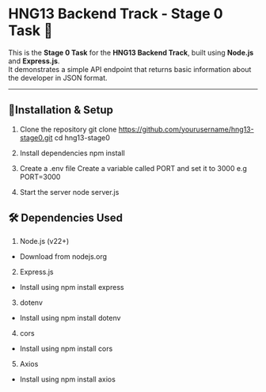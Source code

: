 # HNG13 Backend Track - Stage 0 Task 🚀

This is the **Stage 0 Task** for the **HNG13 Backend Track**, built using **Node.js** and **Express.js**.  
It demonstrates a simple API endpoint that returns basic information about the developer in JSON format.

---

## 📁Installation & Setup
1. Clone the repository
  git clone https://github.com/yourusername/hng13-stage0.git
  cd hng13-stage0

2. Install dependencies
   npm install

3. Create a .env file
   Create a variable called PORT and set it to 3000
   e.g PORT=3000
  
5. Start the server
  node server.js

## 🛠️ Dependencies Used
1. Node.js (v22+)
  - Download from nodejs.org
2. Express.js
  - Install using npm install express
3. dotenv
  - Install using npm install dotenv
4. cors
  - Install using npm install cors
5. Axios
  - Install using npm install axios
  
